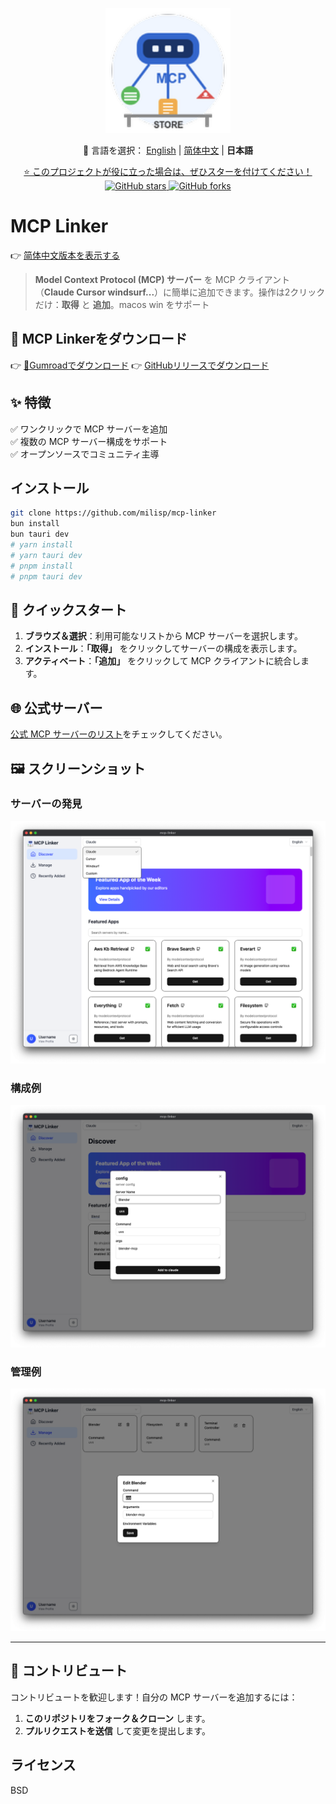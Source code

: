 <p align="center">
  <img src="../src/assets/logo.png" alt="Project Logo" width="200" />
</p>

<p align="center">
  📘 言語を選択：
  <a href="../README.md">English</a> |
  <a href="./README.zh-CN.md">简体中文</a> |
  <strong>日本語</strong>
</p>

<p align="center">
  <a href="https://github.com/milisp/mcp-linker/stargazers">
    ⭐ このプロジェクトが役に立った場合は、ぜひスターを付けてください！
  </a>
  <br/>
  <a href="https://github.com/milisp/mcp-linker">
    <img src="https://img.shields.io/github/stars/milisp/mcp-linker?style=social" alt="GitHub stars"/>
    <img src="https://img.shields.io/github/forks/milisp/mcp-linker?style=social" alt="GitHub forks"/>
  </a>
</p>

# MCP Linker

👉 [简体中文版本を表示する](./README.zh-CN.md)

> **Model Context Protocol (MCP) サーバー** を MCP クライアント（**Claude Cursor windsurf...**）に簡単に追加できます。操作は2クリックだけ：**取得** と **追加**。macos win をサポート

## 🔽 MCP Linkerをダウンロード

👉 [🐙Gumroadでダウンロード](https://wei40680.gumroad.com/l/jdbuvc?wanted=true)
👉 [GitHubリリースでダウンロード](https://github.com/milisp/mcp-linker/releases)

## ✨ 特徴

✅ ワンクリックで MCP サーバーを追加  
✅ 複数の MCP サーバー構成をサポート  
✅ オープンソースでコミュニティ主導  

## インストール

```bash
git clone https://github.com/milisp/mcp-linker
bun install
bun tauri dev
# yarn install
# yarn tauri dev
# pnpm install
# pnpm tauri dev
```

## 🚀 クイックスタート

1. **ブラウズ＆選択**：利用可能なリストから MCP サーバーを選択します。  
2. **インストール**：**「取得」** をクリックしてサーバーの構成を表示します。  
3. **アクティベート**：**「追加」** をクリックして MCP クライアントに統合します。  

## 🌐 公式サーバー

[公式 MCP サーバーのリスト](https://github.com/modelcontextprotocol/servers)をチェックしてください。

## 🖼️ スクリーンショット

### サーバーの発見
![発見スクリーンショット](../images/home.png)

### 構成例
![構成スクリーンショット](../images/config.png)

### 管理例
![管理スクリーンショット](../images/manager.png)

---

## 🤝 コントリビュート

コントリビュートを歓迎します！自分の MCP サーバーを追加するには：

1. **このリポジトリをフォーク＆クローン** します。
2. **プルリクエストを送信** して変更を提出します。

## ライセンス

BSD
